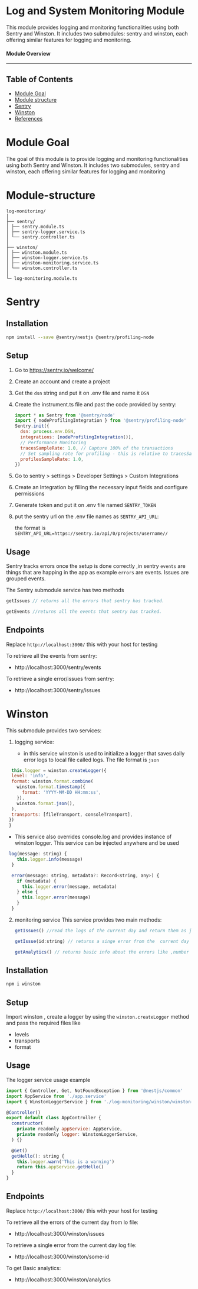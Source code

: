 # Log and System Monitoring Module

This module provides logging and monitoring functionalities using both Sentry and Winston. It includes two submodules: sentry and winston, each offering similar features for logging and monitoring.

#### Module Overview

---

## Table of Contents

- [Module Goal](#Module-goal)
- [Module structure](#module-structure)
- [Sentry](#sentry)
- [Winston](#winston)
- [References](#references)

# Module Goal

The goal of this module is to provide logging and monitoring functionalities using both Sentry and Winston. It includes two submodules, sentry and winston, each offering similar features for logging and monitoring

# Module-structure

```
log-monitoring/
│
├── sentry/
│ ├── sentry.module.ts
│ ├── sentry-logger.service.ts
│ └── sentry.controller.ts
│
├── winston/
│ ├── winston.module.ts
│ ├── winston-logger.service.ts
│ ├── winston-monitoring.service.ts
│ └── winston.controller.ts
│
└─ log-monitoring.module.ts
```

# Sentry

## Installation

```sh
npm install --save @sentry/nestjs @sentry/profiling-node

```

## Setup

1. Go to https://sentry.io/welcome/

2. Create an account and create a project

3. Get the `dsn` string and put it on .env file and name it `DSN`

4. Create the instrument.ts file and past the code provided by sentry:

   ```javascript
   import * as Sentry from '@sentry/node'
   import { nodeProfilingIntegration } from '@sentry/profiling-node'
   Sentry.init({
     dsn: process.env.DSN,
     integrations: [nodeProfilingIntegration()],
     // Performance Monitoring
     tracesSampleRate: 1.0, // Capture 100% of the transactions
     // Set sampling rate for profiling - this is relative to tracesSampleRate
     profilesSampleRate: 1.0,
   })
   ```

5. Go to sentry > settings > Developer Settings > Custom Integrations

6. Create an Integration by filling the necessary input fields and configure permissions

7. Generate token and put it on .env file named `SENTRY_TOKEN`

8. put the sentry url on the .env file names as `SENTRY_API_URL`:

   the format is `SENTRY_API_URL=https://sentry.io/api/0/projects/username//`

## Usage

Sentry tracks errors once the setup is done correctly ,in sentry `events` are things that are happing in the app as example `errors` are events.
Issues are grouped events.

The Sentry submodule service has two methods

```javascript
getIssues // returns all the errors that sentry has tracked.

getEvents //returns all the events that sentry has tracked.
```

## Endpoints

Replace `http://localhost:3000/` this with your host for testing

To retrieve all the events from sentry:

- http://localhost:3000/sentry/events

To retrieve a single error/issues from sentry:

- http://localhost:3000/sentry/issues

# Winston

This submodule provides two services:

1. logging service:

   - in this service winston is used to initialize a logger that saves daily error logs to local file called logs.
     The file format is `json`

```javascript
  this.logger = winston.createLogger({
  level: 'info',
  format: winston.format.combine(
    winston.format.timestamp({
      format: 'YYYY-MM-DD HH:mm:ss',
    }),
    winston.format.json(),
  ),
  transports: [fileTransport, consoleTransport],
 })
 }
```

- This service also overrides console.log and provides instance of winston logger.
  This service can be injected anywhere and be used

```javascript
 log(message: string) {
    this.logger.info(message)
  }

  error(message: string, metadata?: Record<string, any>) {
    if (metadata) {
      this.logger.error(message, metadata)
    } else {
      this.logger.error(message)
    }
  }
```

2. monitoring service
   This service provides two main methods:

   ```javascript
   getIssues() //read the logs of the current day and return them as json

   getIssue(id:string) // returns a singe error from the  current day log given an id

   getAnalytics() // returns basic info about the errors like ,number of errors that happened in the current day and the frequency of the error types
   ```

## Installation

```sh
npm i winston

```

## Setup

Import winston , create a logger by using the `winston.createLogger` method and pass the required files like

- levels
- transports
- format

## Usage

The logger service usage example

```javascript
import { Controller, Get, NotFoundException } from '@nestjs/common'
import AppService from './app.service'
import { WinstonLoggerService } from './log-monitoring/winston/winston-logger.service'

@Controller()
export default class AppController {
  constructor(
    private readonly appService: AppService,
    private readonly logger: WinstonLoggerService,
  ) {}

  @Get()
  getHello(): string {
    this.logger.warn('This is a warning')
    return this.appService.getHello()
  }
}

```

## Endpoints

Replace `http://localhost:3000/` this with your host for testing

To retrieve all the errors of the current day from lo file:

- http://localhost:3000/winston/issues

To retrieve a single error from the current day log file:

- http://localhost:3000/winston/some-id

To get Basic analytics:

- http://localhost:3000/winston/analytics

